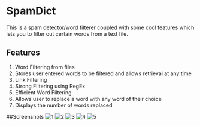 # SpamDict
This is a spam detector/word filterer coupled with some cool features which lets you to filter out certain words from a text file.

## Features
1. Word Filtering from files
2. Stores user entered words to be filtered and allows retrieval at any time
3. Link Filtering
4. Strong Filtering using RegEx
5. Efficient Word Filtering
6. Allows user to replace a word with any word of their choice
7. Displays the number of words replaced

##Screenshots
![1](https://github.com/imbfarhan/spamdict/assets/111117967/d88c0f91-e13d-4c2f-9cb0-3250304fba79)
![2](https://github.com/imbfarhan/spamdict/assets/111117967/f01642be-e5f1-421a-a9e1-c25350306ba7)
![3](https://github.com/imbfarhan/spamdict/assets/111117967/1da462a2-2c6c-4e5a-b6ae-4752f5dd29fe)
![4](https://github.com/imbfarhan/spamdict/assets/111117967/f72f973c-9c9e-4161-bce2-437ebdad9fee)
![5](https://github.com/imbfarhan/spamdict/assets/111117967/01556298-fa59-4a3f-9da5-cdb2ba57e140)
